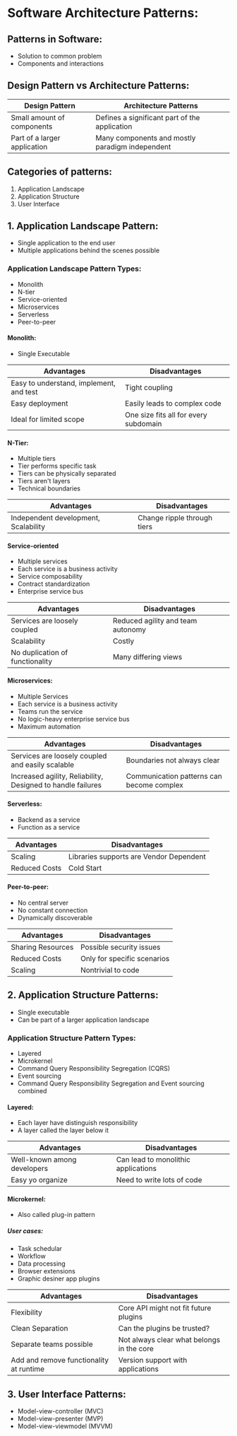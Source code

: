 # Software Architecture Patterns:

## Patterns in Software:
- Solution to common problem 
- Components and interactions

## Design Pattern vs Architecture Patterns:

| Design Pattern | Architecture Patterns |
|----------------|-----------------------|
| Small amount of components | Defines a significant part of the application |
| Part of a larger application | Many components and mostly paradigm independent |

## Categories of patterns:
1. Application Landscape
2. Application Structure 
3. User Interface

## 1. Application Landscape Pattern:
- Single application to the end user
- Multiple applications behind the scenes possible

### Application Landscape Pattern Types:
- Monolith
- N-tier
- Service-oriented
- Microservices
- Serverless
- Peer-to-peer

#### Monolith:
- Single Executable 

| Advantages | Disadvantages |
|------------|---------------|
| Easy to understand, implement, and test | Tight coupling |
| Easy deployment | Easily leads to complex code |
| Ideal for limited scope | One size fits all for every subdomain |

#### N-Tier:
- Multiple tiers
- Tier performs specific task
- Tiers can be physically separated
- Tiers aren't layers
- Technical boundaries

| Advantages | Disadvantages |
|------------|---------------|
| Independent development, Scalability | Change ripple through tiers |

#### Service-oriented
- Multiple services
- Each service is a business activity
- Service composability
- Contract standardization
- Enterprise service bus

| Advantages | Disadvantages |
|------------|---------------|
| Services are loosely coupled | Reduced agility and team autonomy |
| Scalability | Costly |
| No duplication of functionality | Many differing views |

#### Microservices:
- Multiple Services
- Each service is a business activity
- Teams run the service
- No logic-heavy enterprise service bus
- Maximum automation


| Advantages | Disadvantages |
|------------|---------------|
| Services are loosely coupled and easily scalable | Boundaries not always clear |
| Increased agility, Reliability, Designed to handle failures | Communication patterns can become complex |

#### Serverless:
- Backend as a service
- Function as a service

| Advantages | Disadvantages |
|------------|---------------|
| Scaling | Libraries supports are Vendor Dependent |
| Reduced Costs | Cold Start |

#### Peer-to-peer:
- No central server
- No constant connection
- Dynamically discoverable

| Advantages | Disadvantages |
|------------|---------------|
| Sharing Resources | Possible security issues |
| Reduced Costs | Only for specific scenarios |
| Scaling | Nontrivial to code |

## 2. Application Structure Patterns:
- Single executable
- Can be part of a larger application landscape

### Application Structure Pattern Types:
- Layered
- Microkernel
- Command Query Responsibility Segregation (CQRS)
- Event sourcing
- Command Query Responsibility Segregation and Event sourcing combined

#### Layered:
- Each layer have distinguish responsibility
- A layer called the layer below it

| Advantages | Disadvantages |
|------------|---------------|
| Well-known among developers | Can lead to monolithic applications |
| Easy yo organize | Need to write lots of code |

#### Microkernel:
- Also called plug-in pattern

##### User cases:
- Task schedular
- Workflow
- Data processing
- Browser extensions
- Graphic desiner app plugins

| Advantages | Disadvantages |
|------------|---------------|
| Flexibility | Core API might not fit future plugins |
| Clean Separation | Can the plugins be trusted?  |
| Separate teams possible | Not always clear what belongs in the core |
| Add and remove functionality at runtime | Version support with applications |

## 3. User Interface Patterns:
- Model-view-controller (MVC)
- Model-view-presenter (MVP)
- Model-view-viewmodel (MVVM)






